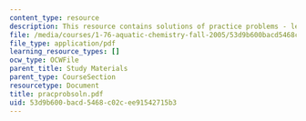 ```yaml
---
content_type: resource
description: This resource contains solutions of practice problems - lecture 2.
file: /media/courses/1-76-aquatic-chemistry-fall-2005/53d9b600bacd5468c02cee91542715b3_pracprobsoln.pdf
file_type: application/pdf
learning_resource_types: []
ocw_type: OCWFile
parent_title: Study Materials
parent_type: CourseSection
resourcetype: Document
title: pracprobsoln.pdf
uid: 53d9b600-bacd-5468-c02c-ee91542715b3
---
```

